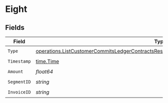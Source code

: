 # Eight


## Fields

| Field                                                                                                                                                                                                      | Type                                                                                                                                                                                                       | Required                                                                                                                                                                                                   | Description                                                                                                                                                                                                |
| ---------------------------------------------------------------------------------------------------------------------------------------------------------------------------------------------------------- | ---------------------------------------------------------------------------------------------------------------------------------------------------------------------------------------------------------- | ---------------------------------------------------------------------------------------------------------------------------------------------------------------------------------------------------------- | ---------------------------------------------------------------------------------------------------------------------------------------------------------------------------------------------------------- |
| `Type`                                                                                                                                                                                                     | [operations.ListCustomerCommitsLedgerContractsResponse200ApplicationJSONResponseBodyDataType](../../models/operations/listcustomercommitsledgercontractsresponse200applicationjsonresponsebodydatatype.md) | :heavy_check_mark:                                                                                                                                                                                         | N/A                                                                                                                                                                                                        |
| `Timestamp`                                                                                                                                                                                                | [time.Time](https://pkg.go.dev/time#Time)                                                                                                                                                                  | :heavy_check_mark:                                                                                                                                                                                         | N/A                                                                                                                                                                                                        |
| `Amount`                                                                                                                                                                                                   | *float64*                                                                                                                                                                                                  | :heavy_check_mark:                                                                                                                                                                                         | N/A                                                                                                                                                                                                        |
| `SegmentID`                                                                                                                                                                                                | *string*                                                                                                                                                                                                   | :heavy_check_mark:                                                                                                                                                                                         | N/A                                                                                                                                                                                                        |
| `InvoiceID`                                                                                                                                                                                                | *string*                                                                                                                                                                                                   | :heavy_check_mark:                                                                                                                                                                                         | N/A                                                                                                                                                                                                        |